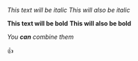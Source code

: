 *This text will be italic*
_This will also be italic_

**This text will be bold**
__This will also be bold__

_You **can** combine them_

:+1:
